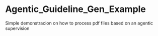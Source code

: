# Agentic_Guideline_Gen_Example
Simple demonstracion on how to process pdf files based on an agentic supervision
